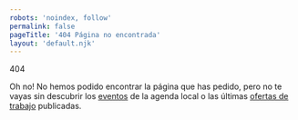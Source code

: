 ```yaml
---
robots: 'noindex, follow'
permalink: false
pageTitle: '404 Página no encontrada'
layout: 'default.njk'
---
```


<div class="error-container">
  <span class="e404">404</span>
  <p class="complement">Oh no! No hemos podido encontrar la página que has pedido, pero no te vayas sin descubrir los <a href="/">eventos</a> de la agenda local o las últimas <a href="/job/board/">ofertas de trabajo</a> publicadas.</p>
</div>
